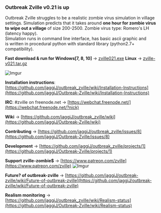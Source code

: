 ### Outbreak Zville v0.21 is up 

Outbreak Zville struggles to be a realistic  zombie virus simulation in village settings.
Simulation predicts that it takes around __one hour for zombie virus to wipe out a village__ of size 200-2500.
Zombie virus type: Romero's LH (latency happy).  
Simulation runs in command line interface, has basic ascii graphic and  
is written in procedural python with standard library (python2.7+ compatibility).  

**Fast download & run for Windows[7, 8, 10]** -> [zville021.exe](https://github.com/jaggiJ/Outbreak-Zville/releases/download/v0.21/zville021.exe)   **Linux** -> [zville-v021.tar.gz](https://github.com/jaggiJ/Outbreak-Zville/releases/download/v0.21/zville-v021.tar.gz)

![Imgur](https://i.imgur.com/d5SR4Qv.png)

**Installation instructions**: [https://github.com/jaggiJ/outbreak_zville/wiki/Installation-Instructions](https://github.com/jaggiJ/Outbreak-Zville/wiki/Installation-Instructions)

**IRC**: #zville on freenode.net -> [https://webchat.freenode.net/](https://webchat.freenode.net/?nick)

**Wiki** -> [https://github.com/jaggiJ/outbreak_zville/wiki](https://github.com/jaggiJ/Outbreak-Zville/wiki)

**Contributing** -> [https://github.com/jaggiJ/outbreak_zville/issues/8](https://github.com/jaggiJ/Outbreak-Zville/issues/8)

**Development** -> [https://github.com/jaggiJ/outbreak_zville/projects/1](https://github.com/jaggiJ/Outbreak-Zville/projects/1)  

**Support zville-zombie$** -> [https://www.patreon.com/zville](https://www.patreon.com/zville)    ![Imgur](https://i.imgur.com/S44353Z.png)  

**Future? of outbreak-zville** -> [https://github.com/jaggiJ/outbreak-zville/wiki/Future-of-outbreak-zville](https://github.com/jaggiJ/outbreak-zville/wiki/Future-of-outbreak-zville)

**Realism monitoring** -> [https://github.com/jaggiJ/outbreak_zville/wiki/Realism-status](https://github.com/jaggiJ/Outbreak-Zville/wiki/Realism-status)
